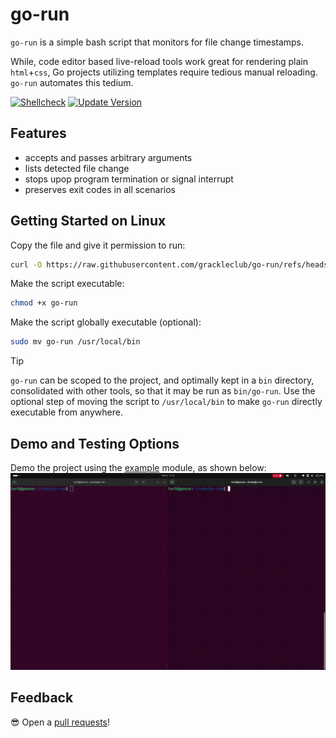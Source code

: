 # go-run
`go-run` is a simple bash script that monitors for file change timestamps.

While, code editor based live-reload tools work great for rendering plain `html`+`css`, Go projects utilizing templates require tedious manual reloading. `go-run` automates this tedium.

[![Shellcheck](https://github.com/grackleclub/go-run/actions/workflows/shellcheck.yml/badge.svg)](https://github.com/grackleclub/go-run/actions/workflows/shellcheck.yml) [![Update Version](https://github.com/grackleclub/go-run/actions/workflows/version.yml/badge.svg)](https://github.com/grackleclub/go-run/actions/workflows/version.yml)

## Features
- accepts and passes arbitrary arguments
- lists detected file change
- stops upop program termination or signal interrupt
- preserves exit codes in all scenarios

## Getting Started on Linux
Copy the file and give it permission to run:
```sh
curl -O https://raw.githubusercontent.com/grackleclub/go-run/refs/heads/main/go-run
```

Make the script executable:
```sh
chmod +x go-run
```

Make the script globally executable (optional):
```sh
sudo mv go-run /usr/local/bin
```

> [!TIP]
> `go-run` can be scoped to the project, and optimally kept in a `bin` directory, consolidated with other tools, so that it may be run as `bin/go-run`. Use the optional step of moving the script to `/usr/local/bin` to make `go-run` directly executable from anywhere.

## Demo and Testing Options
Demo the project using the [example](./example/) module, as shown below:
![gif](./example.gif)

## Feedback
😎 Open a [pull requests](https://github.com/grackleclub/go-run/pulls)!
